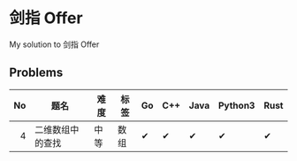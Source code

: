 # 剑指 Offer

My solution to 剑指 Offer

## Problems
|   No | 题名             | 难度 | 标签 | Go  | C++ | Java | Python3 | Rust |
| ---: | ---------------- | ---- | ---- | --- | --- | ---- | ------ | ---- |
|    4 | 二维数组中的查找 | 中等 | 数组 |  &#10004;   | &#10004;    | &#10004;     |  &#10004;      |  &#10004;    |